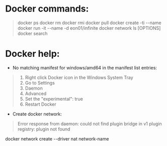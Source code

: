 # Docker commands:
> docker ps
> docker rm
> docker rmi
> docker pull <image-name>
> docker create -ti <image-name> --name <container-name>
> docker run -it --name <container-name> -d eon01/infinite
> docker network ls [OPTIONS]
> docker search <image-name>

# Docker help:
- No matching manifest for windows/amd64 in the manifest list entries:
> 1. Right click Docker icon in the Windows System Tray
> 2. Go to Settings
> 3. Daemon
> 4. Advanced
> 5. Set the "experimental": true
> 6. Restart Docker

- Create docker network:
> Error response from daemon: could not find plugin bridge in v1 plugin registry: plugin not found

docker network create --driver nat network-name

